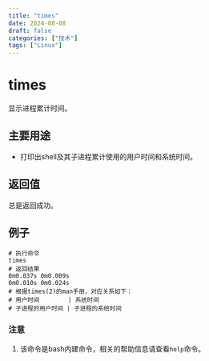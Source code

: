 ```yaml
---
title: "times"
date: 2024-08-08
draft: false
categories: ["技术"]
tags: ["Linux"]
---
```

times
===

显示进程累计时间。

## 主要用途

- 打印出shell及其子进程累计使用的用户时间和系统时间。

## 返回值

总是返回成功。

## 例子

```shell
# 执行命令
times
# 返回结果
0m0.037s 0m0.009s
0m0.010s 0m0.024s
# 根据times(2)的man手册，对应关系如下：
# 用户时间        | 系统时间
# 子进程的用户时间 | 子进程的系统时间
```

### 注意

1. 该命令是bash内建命令，相关的帮助信息请查看`help`命令。


